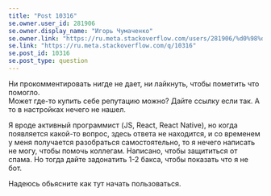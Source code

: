 ```yaml
---
title: "Post 10316"
se.owner.user_id: 281906
se.owner.display_name: "Игорь Чумаченко"
se.owner.link: "https://ru.meta.stackoverflow.com/users/281906/%d0%98%d0%b3%d0%be%d1%80%d1%8c-%d0%a7%d1%83%d0%bc%d0%b0%d1%87%d0%b5%d0%bd%d0%ba%d0%be"
se.link: "https://ru.meta.stackoverflow.com/q/10316"
se.post_id: 10316
se.post_type: question
---
```

<p>Ни прокомментировать нигде не дает, ни лайкнуть, чтобы пометить что помогло.<br>
Может где-то купить себе репутацию можно? Дайте ссылку если так. А то в настройках нечего не нашел. </p>

<p>Я вроде активный программист (JS, React, React Native), но когда появляется какой-то вопрос, здесь ответа не находится, и со временем у меня получается разобраться самостоятельно, то я нечего написать не могу, чтобы помочь коллегам. Написано, чтобы защититься от спама. Но тогда дайте задонатить 1-2 бакса, чтобы показать что я не бот. </p>

<p>Надеюсь обьясните как тут начать пользоваться.</p>
